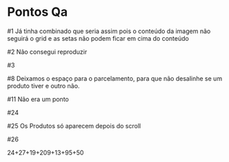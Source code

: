 # Pontos Qa

#1 Já tinha combinado que seria assim pois o conteúdo da imagem não seguirá o
grid e as setas não podem ficar em cima do conteúdo

#2 Não consegui reproduzir

#3

#8 Deixamos o espaço para o parcelamento, para que não desalinhe se um produto
tiver e outro não.

#11 Não era um ponto

#24

#25 Os Produtos só aparecem depois do scroll

#26

24+27+19+209+13+95+50
